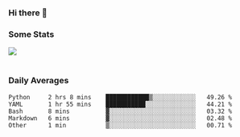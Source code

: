 ### Hi there 👋

<!--
**haruishi43/haruishi43** is a ✨ _special_ ✨ repository because its `README.md` (this file) appears on your GitHub profile.

Here are some ideas to get you started:

- 🔭 I’m currently working on ...
- 🌱 I’m currently learning ...
- 👯 I’m looking to collaborate on ...
- 🤔 I’m looking for help with ...
- 💬 Ask me about ...
- 📫 How to reach me: ...
- 😄 Pronouns: ...
- ⚡ Fun fact: ...
-->

### Some Stats
<div>
  <img align="center" src="https://github-readme-stats.vercel.app/api?username=haruishi43&count_private=true&show_icons=true" />
</div>

</br>

### Daily Averages

<!--START_SECTION:waka-->
```text
Python     2 hrs 8 mins    ████████████▒░░░░░░░░░░░░   49.26 % 
YAML       1 hr 55 mins    ███████████░░░░░░░░░░░░░░   44.21 % 
Bash       8 mins          ▓░░░░░░░░░░░░░░░░░░░░░░░░   03.32 % 
Markdown   6 mins          ▓░░░░░░░░░░░░░░░░░░░░░░░░   02.48 % 
Other      1 min           ▒░░░░░░░░░░░░░░░░░░░░░░░░   00.71 % 
```
<!--END_SECTION:waka-->
